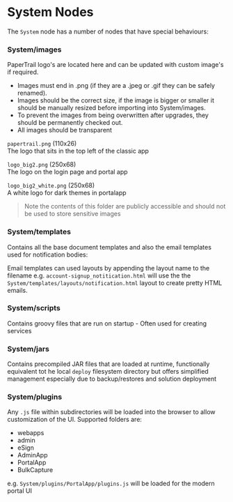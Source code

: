 # System Nodes

The `System` node has a number of nodes that have special behaviours:

### System/images

PaperTrail logo's are located here and can be updated with custom image's if required.  

* Images must end in .png (if they are a .jpeg or .gif they can be safely renamed).
* Images should be the correct size, if the image is bigger or smaller it should be manually resized before importing into System/images.
* To prevent the images from being overwritten after upgrades, they should be permanently checked out.
* All images should be transparent


`papertrail.png` (110x26)  
The logo that sits in the top left of the classic app  

`logo_big2.png` (250x68)  
The logo on the login page and portal app  

`logo_big2_white.png` (250x68)  
A white logo for dark themes in portalapp  

> Note the contents of this folder are publicly accessible and should not be used to store sensitive images

### System/templates

Contains all the base document templates and also the email templates used for notification bodies:

Email templates can used layouts by appending the layout name to the filename e.g. `account-signup_notitication.html` will use the the `System/templates/layouts/notification.html` layout to create pretty HTML emails.

### System/scripts

Contains groovy files that are run on startup - Often used for creating services

### System/jars

Contains precompiled JAR files that are loaded at runtime, functionally equivalent tot he local `deploy` filesystem directory but offers simplified management especially due to backup/restores and solution deployment

### System/plugins

Any `.js` file within subdirectories will be loaded into the browser to allow customization of the UI. Supported folders are:

* webapps
* admin
* eSign
* AdminApp
* PortalApp
* BulkCapture

e.g. `System/plugins/PortalApp/plugins.js` will be loaded for the modern portal UI

